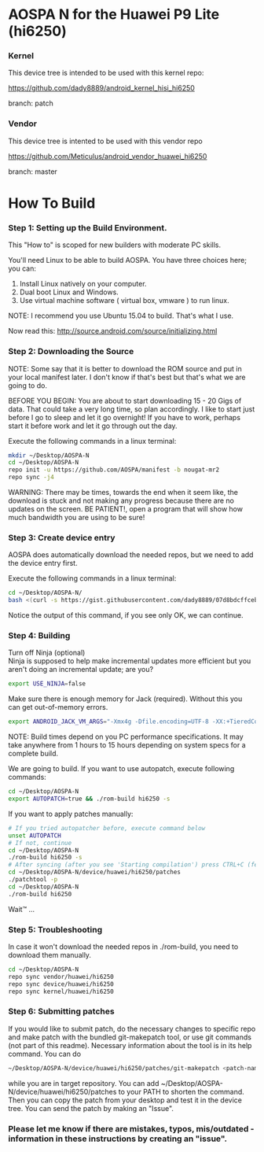 # AOSPA N for the Huawei P9 Lite (hi6250)

### Kernel
This device tree is intended to be used with this kernel repo:

https://github.com/dady8889/android_kernel_hisi_hi6250

branch: patch
### Vendor
This device tree is intented to be used with this vendor repo

https://github.com/Meticulus/android_vendor_huawei_hi6250

branch: master
# How To Build

### Step 1: Setting up the Build Environment.

This "How to" is scoped for new builders with moderate PC skills.

You'll need Linux to be able to build AOSPA. You have three choices here; you can:

1. Install Linux natively on your computer.
2. Dual boot Linux and Windows.
3. Use virtual machine software ( virtual box, vmware ) to run linux.

NOTE: I recommend you use Ubuntu 15.04 to build. That's what I use.

Now read this: http://source.android.com/source/initializing.html

### Step 2: Downloading the Source

NOTE: Some say that it is better to download the ROM source and put in your local manifest later. I don't know if that's best but that's what we are going to do.

BEFORE YOU BEGIN: You are about to start downloading 15 - 20 Gigs of data. That could take a very long time, so plan accordingly. I like to start just before I go to sleep and let it go overnight! If you have to work, perhaps start it before work and let it go through out the day.

Execute the following commands in a linux terminal:
```bash
mkdir ~/Desktop/AOSPA-N
cd ~/Desktop/AOSPA-N
repo init -u https://github.com/AOSPA/manifest -b nougat-mr2
repo sync -j4
```
WARNING: There may be times, towards the end when it seem like, the download is stuck and not making any progress because there are no updates on the screen. BE PATIENT!, open a program that will show how much bandwidth you are using to be sure!

### Step 3: Create device entry

AOSPA does automatically download the needed repos, but we need to add the device entry first.

Execute the following commands in a linux terminal:
```bash
cd ~/Desktop/AOSPA-N/
bash <(curl -s https://gist.githubusercontent.com/dady8889/07d8bdcffceb0538b4774fe5ca37c9ab/raw)
```

Notice the output of this command, if you see only OK, we can continue.

### Step 4: Building

Turn off Ninja (optional)  
Ninja is supposed to help make incremental updates more efficient but you aren't doing an incremental update; are you?
```bash
export USE_NINJA=false
```

Make sure there is enough memory for Jack (required). Without this you can get out-of-memory errors.
```bash
export ANDROID_JACK_VM_ARGS="-Xmx4g -Dfile.encoding=UTF-8 -XX:+TieredCompilation"
```

NOTE: Build times depend on you PC performance specifications. It may take anywhere from 1 hours to 15 hours depending on system specs for a complete build.

We are going to build. If you want to use autopatch, execute following commands:
```bash
cd ~/Desktop/AOSPA-N
export AUTOPATCH=true && ./rom-build hi6250 -s
```

If you want to apply patches manually:
```bash
# If you tried autopatcher before, execute command below
unset AUTOPATCH
# If not, continue
cd ~/Desktop/AOSPA-N
./rom-build hi6250 -s
# After syncing (after you see 'Starting compilation') press CTRL+C (few times, maybe)
cd ~/Desktop/AOSPA-N/device/huawei/hi6250/patches
./patchtool -p
cd ~/Desktop/AOSPA-N
./rom-build hi6250
```

Wait™ ...

### Step 5: Troubleshooting
In case it won't download the needed repos in ./rom-build, you need to download them manually.
```bash
cd ~/Desktop/AOSPA-N
repo sync vendor/huawei/hi6250
repo sync device/huawei/hi6250
repo sync kernel/huawei/hi6250
```

### Step 6: Submitting patches
If you would like to submit patch, do the necessary changes to specific repo and make patch with 
the bundled git-makepatch tool, or use git commands (not part of this readme). Necessary information about the tool is in its help command.
You can do 
```bash
~/Desktop/AOSPA-N/device/huawei/hi6250/patches/git-makepatch <patch-name>
```
while you are in target repository. You can add ~/Desktop/AOSPA-N/device/huawei/hi6250/patches to your PATH to shorten the command.
Then you can copy the patch from your desktop and test it in the device tree. You can send the patch by making an "Issue".

### Please let me know if there are mistakes, typos, mis/outdated - information in these instructions by creating an "issue".
